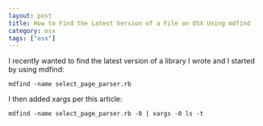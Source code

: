 ```yaml
---
layout: post
title: How to Find the Latest Version of a File on OSX Using mdfind
category: osx
tags: ["osx"]
---
```

I recently wanted to find the latest version of a library I wrote and I started by using mdfind:

    mdfind -name select_page_parser.rb
    
I then added xargs per this article:

    mdfind -name select_page_parser.rb -0 | xargs -0 ls -t